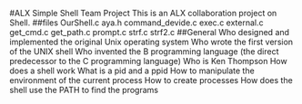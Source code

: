 #ALX Simple Shell Team Project
This is an ALX collaboration project on Shell.
##files
OurShell.c
aya.h
command_devide.c
exec.c
external.c
get_cmd.c
get_path.c
prompt.c
strf.c
strf2.c
##General
Who designed and implemented the original Unix operating system
Who wrote the first version of the UNIX shell
Who invented the B programming language (the direct predecessor to the C programming language)
Who is Ken Thompson
How does a shell work
What is a pid and a ppid
How to manipulate the environment of the current process
How to create processes
How does the shell use the PATH to find the programs

